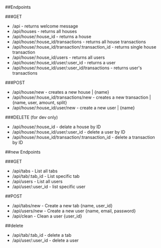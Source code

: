 ##Endpoints

###GET
- /api - returns welcome message 
- /api/houses - returns all houses 
- /api/house/:house_id - returns a house
- /api/house/:house_id/transactions - returns all house transactions
- /api/house/:house_id/transaction/:transaction_id - returns single house transaction
- /api/house/:house_id/users - returns all users
- /api/house/:house_id/user/:user_id - returns a user
- /api/house/:house_id/user/:user_id/transactions - returns user's transactions

###POST
- /api/house/new - creates a new house | {name}
- /api/house/:house_id/transactions/new - creates a new transaction | {name, user, amount, split}
- /api/house/:house_id/user/new - create a new user | {name}

###DELETE (for dev only)
- /api/house/:house_id - delate a house by ID
- /api/house/:house_id/user/:user_id - delete a user by ID
- /api/house/:house_id/transaction/:transaction_id - delete a transaction by ID



##new Endpoints

###GET
- /api/tabs - List all tabs
- /api/tab/:tab_id - List specific tab
- /api/users - List all users
- /api/user/:user_id - list specific user


##POST
- /api/tabs/new - Create a new tab {name, user_id}
- /api/users/new - Create a new user {name, email, password}
- /api/clean - Clean a user {user_id}

##delete
- /api/tab/:tab_id - delete a tab
- /api/user/:user_id - delete a user

